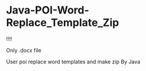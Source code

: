 # Java-POI-Word-Replace_Template_Zip
!!!!

Only .docx  file

User poi replace word templates and make zip  By Java
